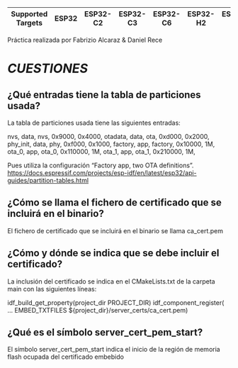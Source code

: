 | Supported Targets | ESP32 | ESP32-C2 | ESP32-C3 | ESP32-C6 | ESP32-H2 | ESP32-P4 | ESP32-S2 | ESP32-S3 |
| ----------------- | ----- | -------- | -------- | -------- | -------- | -------- | -------- | -------- |

Práctica realizada por Fabrizio Alcaraz & Daniel Rece

# _CUESTIONES_

## ¿Qué entradas tiene la tabla de particiones usada?

La tabla de particiones usada tiene las siguientes entradas:

nvs,      data, nvs,     0x9000,  0x4000,
otadata,  data, ota,     0xd000,  0x2000,
phy_init, data, phy,     0xf000,  0x1000,
factory,  app,  factory, 0x10000,  1M,
ota_0,    app,  ota_0,   0x110000, 1M,
ota_1,    app,  ota_1,   0x210000, 1M,

Pues utiliza la configuración “Factory app, two OTA definitions”.
https://docs.espressif.com/projects/esp-idf/en/latest/esp32/api-guides/partition-tables.html

## ¿Cómo se llama el fichero de certificado que se incluirá en el binario?

El fichero de certificado que se incluirá en el binario se llama ca_cert.pem

## ¿Cómo y dónde se indica que se debe incluir el certificado?

La inclusión del certificado se indica en el CMakeLists.txt de la carpeta main con las siguientes líneas:

idf_build_get_property(project_dir PROJECT_DIR)
idf_component_register( ...  EMBED_TXTFILES ${project_dir}/server_certs/ca_cert.pem)

## ¿Qué es el símbolo server_cert_pem_start?

El símbolo server_cert_pem_start indica el inicio de la región de memoria flash ocupada del certificado embebido